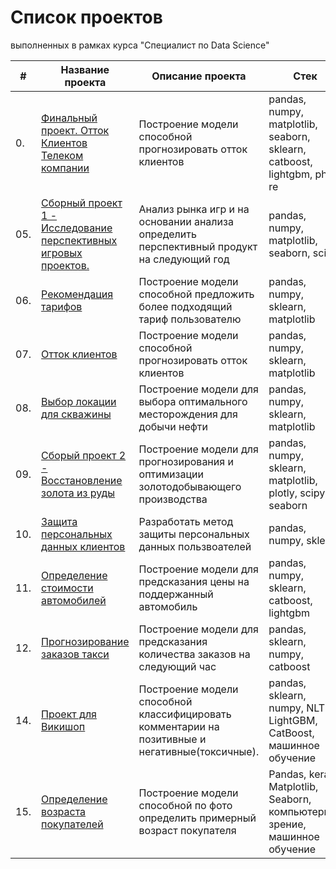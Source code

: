 # Список проектов

выполненных в рамках курса "Специалист по Data Science"
  
  
|#  |Название проекта    |Описание проекта              |Стек
|---|--------------------|------------------------------|--------------------
|0.|[Финальный проект. Отток Клиентов Телеком компании](https://github.com/AHAPXET/yandex_practicum/blob/main/final_project.ipynb)|Построение модели способной прогнозировать отток клиентов|pandas, numpy, matplotlib, seaborn, sklearn, catboost, lightgbm, phik, re
|05.|[Сборный проект 1 - Исследование перспективных игровых проектов.](https://github.com/AHAPXET/yandex_practicum/blob/main/05_%D0%A1%D0%B1%D0%BE%D1%80%D0%BD%D1%8B%D0%B9_%D0%BF%D1%80%D0%BE%D0%B5%D0%BA%D1%82_%E2%84%961.ipynb)|Анализ рынка игр и на основании анализа определить перспективный продукт на следующий год|pandas, numpy, matplotlib, seaborn, scipy
|06.|[Рекомендация тарифов](https://github.com/AHAPXET/yandex_practicum/blob/main/06_%D0%A0%D0%B5%D0%BA%D0%BE%D0%BC%D0%B5%D0%BD%D0%B4%D0%B0%D1%86%D0%B8%D1%8F_%D1%82%D0%B0%D1%80%D0%B8%D1%84%D0%BE%D0%B2.ipynb)|Построение модели способной предложить более подходящий тариф пользователю|pandas, numpy, sklearn, matplotlib
|07.|[Отток клиентов](https://github.com/AHAPXET/yandex_practicum/blob/main/07_%D0%9E%D1%82%D1%82%D0%BE%D0%BA_%D0%BA%D0%BB%D0%B8%D0%B5%D0%BD%D1%82%D0%BE%D0%B2.ipynb)|Построение модели способной прогнозировать отток клиентов|pandas, numpy, sklearn, matplotlib
|08.|[Выбор локации для скважины](https://github.com/AHAPXET/yandex_practicum/blob/main/08_%D0%92%D1%8B%D0%B1%D0%BE%D1%80_%D0%BB%D0%BE%D0%BA%D0%B0%D1%86%D0%B8%D0%B8_%D0%B4%D0%BB%D1%8F_%D1%81%D0%BA%D0%B2%D0%B0%D0%B6%D0%B8%D0%BD%D1%8B.ipynb)|Построение модели для выбора оптимального месторождения для добычи нефти|pandas, numpy, sklearn, matplotlib
|09.|[Сборый проект 2 - Восстановление золота из руды](https://github.com/AHAPXET/yandex_practicum/blob/main/9_%D0%A1%D0%B1%D0%BE%D1%80%D0%BD%D1%8B%D0%B9_%D0%BF%D1%80%D0%BE%D0%B5%D0%BA%D1%82_%E2%84%962.ipynb)|Построение модели для прогнозирования и оптимизации золотодобывающего производства|pandas, numpy, sklearn, matplotlib, plotly, scipy, seaborn
|10.|[Защита персональных данных клиентов](https://github.com/AHAPXET/yandex_practicum/blob/main/10_%D0%97%D0%B0%D1%89%D0%B8%D1%82%D0%B0_%D0%BF%D0%B5%D1%80%D1%81%D0%BE%D0%BD%D0%B0%D0%BB%D1%8C%D0%BD%D1%8B%D1%85_%D0%B4%D0%B0%D0%BD%D0%BD%D1%8B%D1%85_%D0%BA%D0%BB%D0%B8%D0%B5%D0%BD%D1%82%D0%BE%D0%B2.ipynb)|Разработать метод защиты персональных данных пользвоателей|pandas, numpy, sklearn
|11.|[Определение стоимости автомобилей](https://github.com/AHAPXET/yandex_practicum/blob/main/11_%D0%9E%D0%BF%D1%80%D0%B5%D0%B4%D0%B5%D0%BB%D0%B5%D0%BD%D0%B8%D0%B5_%D1%81%D1%82%D0%BE%D0%B8%D0%BC%D0%BE%D1%81%D1%82%D0%B8_%D0%B0%D0%B2%D1%82%D0%BE%D0%BC%D0%BE%D0%B1%D0%B8%D0%BB%D0%B5%D0%B9.ipynb)|Построение модели для предсказания цены на поддержанный автомобиль|pandas, numpy, sklearn, catboost, lightgbm
|12.|[Прогнозирование заказов такси](https://github.com/AHAPXET/yandex_practicum/blob/main/12_%D0%9F%D1%80%D0%BE%D0%B3%D0%BD%D0%BE%D0%B7%D0%B8%D1%80%D0%BE%D0%B2%D0%B0%D0%BD%D0%B8%D0%B5_%D0%B7%D0%B0%D0%BA%D0%B0%D0%B7%D0%BE%D0%B2_%D1%82%D0%B0%D0%BA%D1%81%D0%B8.ipynb)|Построение модели для предсказания количества заказов на следующий час|pandas, sklearn, numpy, catboost
|14.|[Проект для Викишоп](https://github.com/AHAPXET/yandex_practicum/blob/main/14_%D0%9F%D1%80%D0%BE%D0%B5%D0%BA%D1%82_%D0%B4%D0%BB%D1%8F_%D0%92%D0%B8%D0%BA%D0%B8%D1%88%D0%BE%D0%BF.ipynb)|Построение модели способной классифицировать комментарии на позитивные и негативные(токсичные).|pandas, sklearn, numpy, NLTK, LightGBM, CatBoost, машинное обучение
|15.|[Определение возраста покупателей](https://github.com/AHAPXET/yandex_practicum/blob/main/15_%D0%9E%D0%BF%D1%80%D0%B5%D0%B4%D0%B5%D0%BB%D0%B5%D0%BD%D0%B8%D0%B5_%D0%B2%D0%BE%D0%B7%D1%80%D0%B0%D1%81%D1%82%D0%B0_%D0%BF%D0%BE%D0%BA%D1%83%D0%BF%D0%B0%D1%82%D0%B5%D0%BB%D0%B5%D0%B9_clear.ipynb)|Построение модели способной по фото определить примерный возраст покупателя|Pandas, keras, Matplotlib, Seaborn, компьютерное зрение, машинное обучение
